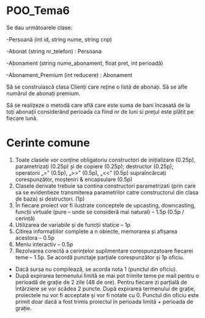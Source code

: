 # POO_Tema6
 Se dau următoarele clase: 

-Persoană (int id, string nume, string cnp) 

-Abonat (string nr_telefon) : Persoana 

-Abonament (string nume_abonament, float pret, int perioadă) 

-Abonament_Premium (int reducere) : Abonament 

Să se construiască clasa Clienți care reține o listă de abonați. Să se afle numărul de abonați premium. 

Să se realizeze o metodă care află care este suma de bani încasată de la toți abonații considerând
perioada ca fiind nr de luni si prețul este plătit pe fiecare lună.  

# Cerinte comune
1. Toate clasele vor conține obligatoriu constructori de inițializare (0.25p), parametrizați (0.25p)
și de copiere (0.25p); destructor (0.25p); operatorii „=” (0.5p), „>>” (0.5p), „<<” (0.5p)
supraîncărcați corespunzător, moșteniri & encapsulare (0.5p) 
2. Clasele derivate trebuie sa contina constructori parametrizati (prin care sa se evidentieze
transmiterea parametrilor catre constructorul din clasa de baza) si destructori. (1p) 
3. În fiecare proiect vor fi ilustrate conceptele de upcasting, downcasting, funcții virtuale (pure
– unde se consideră mai natural) – 1.5p (0.5p / cerință) 
4. Utilizarea de variabile și de funcții statice – 1p 
5. Citirea informațiilor complete a n obiecte, memorarea și afișarea acestora – 0.5p 
6. Meniu interactiv – 0.5p 
7. Rezolvarea corectă a cerințelor suplimentare corespunzatoare fiecarei teme – 1.5p. 
Se acordă punctaje parțiale corespunzător și 1p oficiu. 
- Dacă sursa nu compilează, se acorda nota 1 (punctul din oficiu). 
- După expirarea termenului limită se mai pot trimite teme pe mail pentru o perioadă de grație de 2
zile (48 de ore). Pentru fiecare zi parțială de întârziere se vor scădea 2 puncte. După expirarea
termenului de grație, proiectele nu vor fi acceptate și vor fi notate cu 0. Punctul din oficiu este primit
doar dacă a fost trimis proiectul în perioada limită + perioada de grație. 

